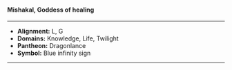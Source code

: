 #### Mishakal, Goddess of healing
___

- **Alignment:** L, G
- **Domains:** Knowledge, Life, Twilight
- **Pantheon:** Dragonlance
- **Symbol:** Blue infinity sign
___
